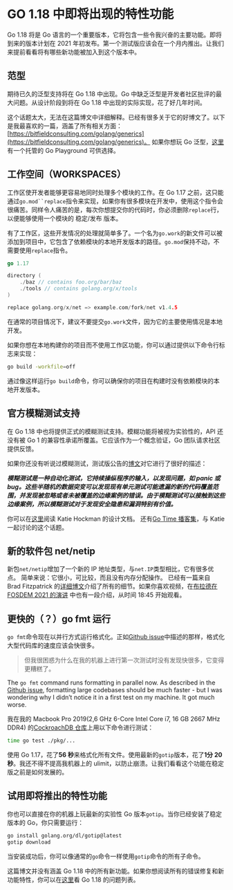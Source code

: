 # GO 1.18 中即将出现的特性功能
Go 1.18 将是 Go 语言的一个重要版本，它将包含一些令我兴奋的主要功能。即将到来的版本计划在 2021 年初发布。第一个测试版应该会在一个月内推出。让我们来提前看看将有哪些新功能被加入到这个版本中。

## 范型
期待已久的泛型支持将在 Go 1.18 中出现。Go 中缺乏泛型是开发者社区批评的最大问题。从设计阶段到将在 Go 1.18 中出现的实际实现，花了好几年时间。

这个话题太大，无法在这篇博文中详细解释。已经有很多关于它的好博文了。以下是我最喜欢的一篇，涵盖了所有相关方面：
 [https://bitfieldconsulting.com/golang/generics](https://bitfieldconsulting.com/golang/generics)。 如果你想玩 Go 泛型，[这里](https://go2goplay.golang.org/)有一个托管的 Go Playground 可供选择。

## 工作空间（WORKSPACES）
工作区使开发者能够更容易地同时处理多个模块的工作。在 Go 1.17 之前，这只能通过`go.mod``replace`指令来实现，如果你有很多模块在开发中，使用这个指令会很痛苦。同样令人痛苦的是，每次你想提交你的代码时，你必须删除`replace`行，以便能够使用一个模块的 稳定/发布 版本。

有了工作区，这些开发情况的处理就简单多了。一个名为`go.work`的新文件可以被添加到项目中，它包含了依赖模块的本地开发版本的路径。`go.mod`保持不动，不需要使用`replace`指令。
```go
go 1.17

directory (
    ./baz // contains foo.org/bar/baz
    ./tools // contains golang.org/x/tools
)

replace golang.org/x/net => example.com/fork/net v1.4.5
```

在通常的项目情况下，建议不要提交`go.work`文件，因为它的主要使用情况是本地开发。

如果你想在本地构建你的项目而不使用工作区功能，你可以通过提供以下命令行标志来实现：
```sh
go build -workfile=off
```
通过像这样运行`go build`命令，你可以确保你的项目在构建时没有依赖模块的本地开发版本。
## 官方模糊测试支持
在 Go 1.18 中也将提供正式的模糊测试支持。模糊功能将被视为实验性的，API 还没有被 Go 1 的兼容性承诺所覆盖。它应该作为一个概念验证，Go 团队请求社区提供反馈。

如果你还没有听说过模糊测试，测试版公告的[博文](https://go.dev/blog/fuzz-beta)对它进行了很好的描述：

***模糊测试是一种自动化测试，它持续操纵程序的输入，以发现问题，如 panic 或 bug。这些半随机的数据突变可以发现现有单元测试可能遗漏的新的代码覆盖范围，并发现被忽略或者未被覆盖的边缘案例的错误。由于模糊测试可以接触到这些边缘案例，所以模糊测试对于发现安全隐患和漏洞特别有价值。***

你可以在[这里](https://go.googlesource.com/proposal/+/master/design/draft-fuzzing.md)阅读 Katie Hockman 的设计文档。 还有[Go Time 播客集](https://changelog.com/gotime/187)，与 Katie 一起讨论的这个话题。
## 新的软件包 net/netip
新包`net/netip`增加了一个新的 IP 地址类型，与`net.IP`类型相比，它有很多优点。 简单来说：它很小，可比较，而且没有内存分配操作。 已经有一篇来自 Brad Fitzpatrick 的[详细博文](https://tailscale.com/blog/netaddr-new-ip-type-for-go/)介绍了所有的细节。如果你喜欢视频，在[布拉德在 FOSDEM 2021 的演讲](https://www.youtube.com/watch?v=csbE6G9lZ-U&t=1125s) 中也有一段介绍，从时间 18:45 开始观看。

## 更快的（？）go fmt 运行
`go fmt`命令现在以并行方式运行格式化。正如[Github issue](https://github.com/golang/go/issues/43566)中描述的那样，格式化大型代码库的速度应该会快很多。
> 但我很困惑为什么在我的机器上进行第一次测试时没有发现快很多，它变得更糟糕了。

The `go fmt` command runs formatting in parallel now. As described in the [Github issue](https://github.com/golang/go/issues/43566), formatting large codebases should be much faster - but I was wondering why I didn’t notice it in a first test on my machine. It got much worse.

我在我的 Macbook Pro 2019(2,6 GHz 6-Core Intel Core i7, 16 GB 2667 MHz DDR4) 的[CockroachDB 仓库](https://github.com/cockroachdb/cockroach)上用以下命令进行测试：
```sh
time go test ./pkg/...
```
使用 Go 1.17，花了**56 秒**来格式化所有文件。使用最新的`gotip`版本，花了**1分 20 秒**。我还不得不提高我机器上的 ulimit，以防止崩溃。让我们看看这个功能在稳定版之前是如何发展的。

## 试用即将推出的特性功能
你也可以直接在你的机器上玩最新的实验性 Go 版本`gotip`。当你已经安装了稳定版本的 Go，你只需要运行：
```sh
go install golang.org/dl/gotip@latest
gotip download
```
当安装成功后，你可以像通常的`go`命令一样使用`gotip`命令的所有子命令。

这篇博文并没有涵盖 Go 1.18 中的所有新功能。如果你想阅读所有的错误修复和新功能特性，你可以在[这里](https://dev.golang.org/release#Go1.18)看 Go 1.18 的问题列表。